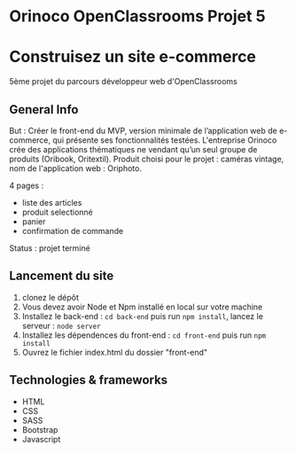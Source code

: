 # Orinoco OpenClassrooms Projet 5
# Construisez un site e-commerce
5ème projet du parcours développeur web d'OpenClassrooms

## General Info
But : Créer le front-end du MVP, version minimale de l’application web de e-commerce, qui présente ses fonctionnalités testées.
L'entreprise Orinoco crée des applications thématiques ne vendant qu’un seul groupe de produits (Oribook, Oritextil).
Produit choisi pour le projet : caméras vintage, nom de l'application web : Oriphoto.

4 pages :
- liste des articles
- produit selectionné
- panier
- confirmation de commande

Status : projet terminé

## Lancement du site
1. clonez le dépôt
2. Vous devez avoir Node et Npm installé en local sur votre machine
3. Installez le back-end : `cd back-end` puis run `npm install`, lancez le serveur : `node server`
4. Installez les dépendences du front-end : `cd front-end` puis run `npm install`
5. Ouvrez le fichier index.html du dossier "front-end"

## Technologies & frameworks
- HTML
- CSS
- SASS
- Bootstrap
- Javascript


